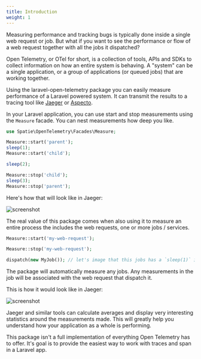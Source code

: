 ```yaml
---
title: Introduction
weight: 1
---
```


Measuring performance and tracking bugs is typically done inside a single web request or job. But what if you want to see the performance or flow of a web request together with all the jobs it dispatched?

Open Telemetry, or OTel for short, is a collection of tools, APIs and SDKs to collect information on how an entire system is behaving. A "system" can be a single application, or a group of applications (or queued jobs) that are working together.

Using the laravel-open-telemetry package you can easily measure performance of a Laravel powered system. It can transmit the results to a tracing tool like [Jaeger](https://www.jaegertracing.io) or [Aspecto](https://www.aspecto.io).

In your Laravel application, you can use start and stop measurements using the `Measure` facade. You can nest measurements how deep you like.

```php
use Spatie\OpenTelemetry\Facades\Measure;

Measure::start('parent');
sleep(1);
Measure::start('child');

sleep(2);

Measure::stop('child');
sleep(3);
Measure::stop('parent');
```

Here's how that will look like in Jaeger:

![screenshot](https://spatie.be/docs/laravel-open-telemetry/v1/images/trace.jpg)

The real value of this package comes when also using it to measure an entire process the includes the web requests, one or more jobs / services.

```php
Measure::start('my-web-request');

Measure::stop('my-web-request');

dispatch(new MyJob()); // let's image that this jobs has a `sleep(1)` in its `handle` method.
```

The package will automatically measure any jobs. Any measurements in the job will be associated with the web request that dispatch it.

This is how it would look like in Jaeger:

![screenshot](https://spatie.be/docs/laravel-open-telemetry/v1/images/trace-with-job.jpg)

Jaeger and similar tools can calculate averages and display very interesting statistics around the measurements made. This will greatly help you understand how your application as a whole is performing.

This package isn't a full implementation of everything Open Telemetry has to offer. It's goal is to provide the easiest way to work with traces and span in a Laravel app.
